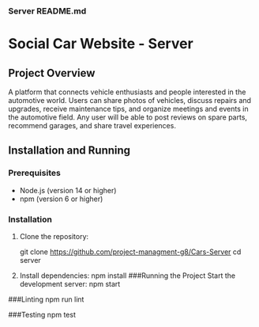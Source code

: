 ### Server README.md

# Social Car Website - Server

## Project Overview
A platform that connects vehicle enthusiasts and people interested in the automotive world. Users can share photos of vehicles, discuss repairs and upgrades, receive maintenance tips, and organize meetings and events in the automotive field. Any user will be able to post reviews on spare parts, recommend garages, and share travel experiences.

## Installation and Running

### Prerequisites
- Node.js (version 14 or higher)
- npm (version 6 or higher)

### Installation

1. Clone the repository:
   
   git clone https://github.com/project-managment-g8/Cars-Server
   cd server 
2. Install dependencies:
         npm install
###Running the Project
Start the development server:
   npm start

###Linting
   npm run lint

###Testing
   npm test
